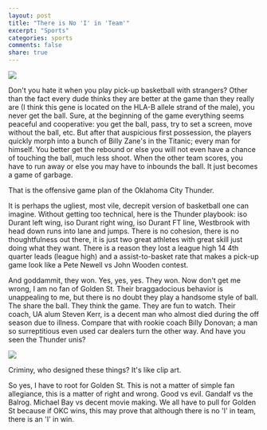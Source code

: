 ```yaml
---
layout: post
title: "There is No 'I' in 'Team'"
excerpt: "Sports"
categories: sports
comments: false
share: true
---
```


![](https://shotgunwildatheart.files.wordpress.com/2011/04/theres_i_in_team.jpg)


Don't you hate it when you play pick-up basketball with strangers? Other than the fact every dude thinks they are better at the game than they really are (I think this gene is located on the HLA-B allele strand of the male), you never get the ball. Sure, at the beginning of the game everything seems peaceful and cooperative: you get the ball, pass, try to set a screen, move without the ball, etc. But after that auspicious first possession, the players quickly morph into a bunch of Billy Zane's in the Titanic; every man for himself. You better get the rebound or else you will not even have a chance of touching the ball, much less shoot. When the other team scores, you have to run away or else you may have to inbounds the ball. It just becomes a game of garbage.

That is the offensive game plan of the Oklahoma City Thunder.


It is perhaps the ugliest, most vile, decrepit version of basketball one can imagine. Without getting too technical, here is the Thunder playbook: iso Durant left wing, iso Durant right wing, iso Durant FT line, Westbrook with head down runs into lane and jumps. There is no cohesion, there is no thoughtfulness out there, it is just two great athletes with great skill just doing what they want. There is a reason they lost a league high 14 4th quarter leads (league high) and a assist-to-basket rate that makes a pick-up game look like a Pete Newell vs John Wooden contest.


And goddammit, they won. Yes, yes, yes. They won. Now don't get me wrong, I am no fan of Golden St. Their braggadocious behavior is unappealing to me, but there is no doubt they play a handsome style of ball. The share the ball. They think the game. They are fun to watch. Their coach, UA alum Steven Kerr, is a decent man who almost died during the off season due to illness. Compare that with rookie coach Billy Donovan; a man so surreptitious even used car dealers turn the other way. And have you seen the Thunder unis?

![](http://content.sportslogos.net/logos/6/2687/full/vwy25zq1gz9euzfbdfwwz2gvp.gif)

Criminy, who designed these things? It's like clip art. 


So yes, I have to root for Golden St. This is not a matter of simple fan allegiance, this is a matter of right and wrong. Good vs evil. Gandalf vs the Balrog. Michael Bay vs decent movie making. We all have to pull for Golden St because if OKC wins, this may prove that although there is no 'I' in team, there is an 'I' in win. 















